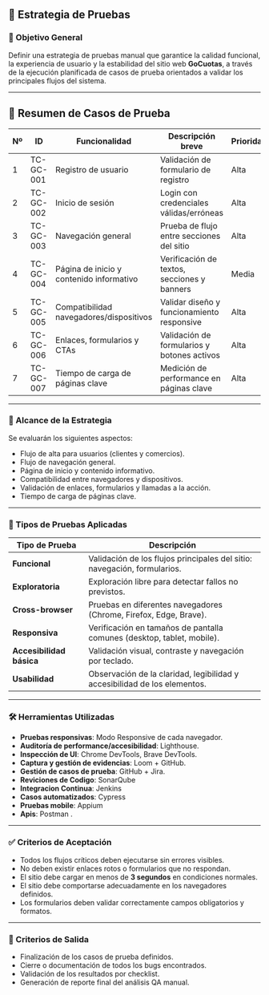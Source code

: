 ## 🧪 Estrategia de Pruebas

### 🎯 Objetivo General

Definir una estrategia de pruebas manual que garantice la calidad funcional, la experiencia de usuario y la estabilidad del sitio web **GoCuotas**, a través de la ejecución planificada de casos de prueba orientados a validar los principales flujos del sistema.

---

## 🧪 Resumen de Casos de Prueba

| Nº  | ID           | Funcionalidad                         | Descripción breve                            | Prioridad | Estado       |
|-----|--------------|----------------------------------------|----------------------------------------------|-----------|--------------|
| 1   | TC-GC-001    | Registro de usuario                    | Validación de formulario de registro         | Alta      | Ejecutado    |
| 2   | TC-GC-002    | Inicio de sesión                       | Login con credenciales válidas/erróneas      | Alta      | Ejecutado    |
| 3   | TC-GC-003    | Navegación general                     | Prueba de flujo entre secciones del sitio    | Alta      | Ejecutado    |
| 4   | TC-GC-004    | Página de inicio y contenido informativo | Verificación de textos, secciones y banners | Media     | Ejecutado    |
| 5   | TC-GC-005    | Compatibilidad navegadores/dispositivos | Validar diseño y funcionamiento responsive  | Alta      | Ejecutado    |
| 6   | TC-GC-006    | Enlaces, formularios y CTAs            | Validación de formularios y botones activos  | Alta      | Ejecutado    |
| 7   | TC-GC-007    | Tiempo de carga de páginas clave       | Medición de performance en páginas clave     | Alta      | Ejecutado    |

---
### 🧱 Alcance de la Estrategia

Se evaluarán los siguientes aspectos:

- Flujo de alta para usuarios (clientes y comercios).
- Flujo de navegación general.
- Página de inicio y contenido informativo.
- Compatibilidad entre navegadores y dispositivos.
- Validación de enlaces, formularios y llamadas a la acción.
- Tiempo de carga de páginas clave.


---

### 🧭 Tipos de Pruebas Aplicadas

| Tipo de Prueba           | Descripción                                                                 |
|--------------------------|-----------------------------------------------------------------------------|
| **Funcional**            | Validación de los flujos principales del sitio: navegación, formularios.    |
| **Exploratoria**         | Exploración libre para detectar fallos no previstos.                        |
| **Cross-browser**        | Pruebas en diferentes navegadores (Chrome, Firefox, Edge, Brave).           |
| **Responsiva**           | Verificación en tamaños de pantalla comunes (desktop, tablet, mobile).      |
| **Accesibilidad básica** | Validación visual, contraste y navegación por teclado.                      |
| **Usabilidad**           | Observación de la claridad, legibilidad y accesibilidad de los elementos.   |

---

### 🛠 Herramientas Utilizadas

- **Pruebas responsivas**: Modo Responsive de cada navegador.
- **Auditoría de performance/accesibilidad**: Lighthouse.
- **Inspección de UI**: Chrome DevTools, Brave DevTools.
- **Captura y gestión de evidencias**: Loom + GitHub.
- **Gestión de casos de prueba**: GitHub + Jira.
- **Reviciones de Codigo**: SonarQube
- **Integracion Continua**: Jenkins
- **Casos automatizados**: Cypress
- **Pruebas mobile**: Appium
- **Apis**: Postman .
  
---

### ✅ Criterios de Aceptación

- Todos los flujos críticos deben ejecutarse sin errores visibles.
- No deben existir enlaces rotos o formularios que no respondan.
- El sitio debe cargar en menos de **3 segundos** en condiciones normales.
- El sitio debe comportarse adecuadamente en los navegadores definidos.
- Los formularios deben validar correctamente campos obligatorios y formatos.

---

### 🚫 Criterios de Salida

- Finalización de los casos de prueba definidos.
- Cierre o documentación de todos los bugs encontrados.
- Validación de los resultados por checklist.
- Generación de reporte final del análisis QA manual.
